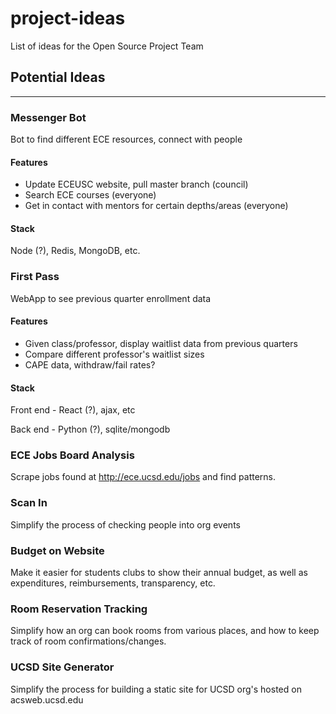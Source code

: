 # project-ideas
List of ideas for the Open Source Project Team

## Potential Ideas
--------------

### Messenger Bot 
Bot to find different ECE resources, connect with people   

#### Features

- Update ECEUSC website, pull master branch (council)
- Search ECE courses (everyone)
- Get in contact with mentors for certain depths/areas (everyone)
   
#### Stack

Node (?), Redis, MongoDB, etc.
   
### First Pass
WebApp to see previous quarter enrollment data

#### Features

- Given class/professor, display waitlist data from previous quarters
- Compare different professor's waitlist sizes
- CAPE data, withdraw/fail rates?

#### Stack

Front end - React (?), ajax, etc

Back end - Python (?), sqlite/mongodb


### ECE Jobs Board Analysis
Scrape jobs found at http://ece.ucsd.edu/jobs and find patterns.

### Scan In
Simplify the process of checking people into org events

### Budget on Website
Make it easier for students clubs to show their annual budget, as well as expenditures, reimbursements, transparency, etc.

### Room Reservation Tracking
Simplify how an org can book rooms from various places, and how to keep track of room confirmations/changes.

### UCSD Site Generator
Simplify the process for building a static site for UCSD org's hosted on acsweb.ucsd.edu
